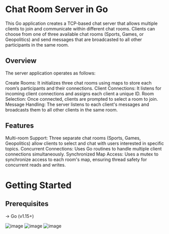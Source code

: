 # Chat Room Server in Go
This Go application creates a TCP-based chat server that allows multiple clients to join and communicate within different chat rooms. Clients can choose from one of three available chat rooms (Sports, Games, or Geopolitics) and send messages that are broadcasted to all other participants in the same room.

## Overview
The server application operates as follows:

Create Rooms: It initializes three chat rooms using maps to store each room’s participants and their connections.
Client Connections: It listens for incoming client connections and assigns each client a unique ID.
Room Selection: Once connected, clients are prompted to select a room to join.
Message Handling: The server listens to each client's messages and broadcasts them to all other clients in the same room.


## Features
Multi-room Support: Three separate chat rooms (Sports, Games, Geopolitics) allow clients to select and chat with users interested in specific topics.
Concurrent Connections: Uses Go routines to handle multiple client connections simultaneously.
Synchronized Map Access: Uses a mutex to synchronize access to each room's map, ensuring thread safety for concurrent reads and writes.

# Getting Started
## Prerequisites
-> Go (v1.15+)

![image](https://github.com/user-attachments/assets/30ee8174-53bc-4ee9-8caf-73d09b3bf9ae)
![image](https://github.com/user-attachments/assets/44f6b828-77bc-4fe9-a37b-247d0a94d4d0)
![image](https://github.com/user-attachments/assets/9ddff246-8c30-4bc8-9117-1c95ea0afd51)
